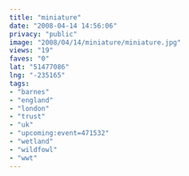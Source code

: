 ```yaml
---
title: "miniature"
date: "2008-04-14 14:56:06"
privacy: "public"
image: "2008/04/14/miniature/miniature.jpg"
views: "19"
faves: "0"
lat: "51477086"
lng: "-235165"
tags:
- "barnes"
- "england"
- "london"
- "trust"
- "uk"
- "upcoming:event=471532"
- "wetland"
- "wildfowl"
- "wwt"
---
```


